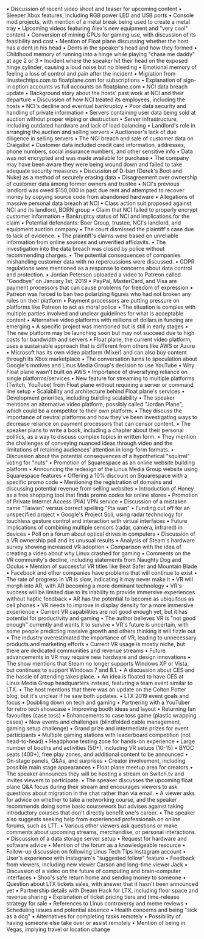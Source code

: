 • Discussion of recent video shoot and teaser for upcoming content
• Sleeper Xbox features, including RGB power LED and USB ports
• Console mod projects, with mention of a metal break being used to create a metal tray
• Upcoming videos featuring Alex's new equipment and "very cool" content
• Conversion of mining GPUs for gaming use, with discussion of its feasibility and cost
• Mention of Float plane discussing whether the host has a dent in his head
• Dents in the speaker's head and how they formed
• Childhood memory of running into a hinge while playing "chase me daddy" at age 2 or 3
• Incident where the speaker hit their head on the exposed hinge cylinder, causing a loud noise but no bleeding
• Emotional memory of feeling a loss of control and pain after the incident
• Migration from linustechtips.com to floatplane.com for subscriptions
• Explanation of sign-in option accounts vs full accounts on floatplane.com
• NCI data breach update
• Background story about the hosts' past work at NCI and their departure
• Discussion of how NCI treated its employees, including the hosts
• NCI's decline and eventual bankruptcy
• Poor data security and handling of private information
• Servers containing user data being sold at auction without proper wiping or destruction
• Server infrastructure, including outdated hardware and lack of load balancing
• Landlord's role in arranging the auction and selling servers
• Auctioneer's lack of due diligence in selling servers
• The NCI breach and sale of customer data on Craigslist
• Customer data included credit card information, addresses, phone numbers, social insurance numbers, and other sensitive info
• Data was not encrypted and was made available for purchase
• The company may have been aware they were being wound down and failed to take adequate security measures
• Discussion of D-ban (Derek's Boot and Nuke) as a method of securely erasing data
• Disagreement over ownership of customer data among former owners and trustee
• NCI's previous landlord was owed $150,000 in past due rent and attempted to recover money by copying source code from abandoned hardware
• Allegations of massive personal data breach at NCI
• Class action suit proposed against NCI and its landlord, BORN group
• Claim that NCI failed to properly encrypt customer information
• Bankruptcy status of NCI and implications for the claim
• Potential defendants: Boer Group, trustee, NCI's landlord, and equipment auction company
• The court dismissed the plaintiff's case due to lack of evidence.
• The plaintiff's claims were based on unreliable information from online sources and unverified affidavits.
• The investigation into the data breach was closed by police without recommending charges.
• The potential consequences of companies mishandling customer data with no repercussions were discussed.
• GDPR regulations were mentioned as a response to concerns about data control and protection.
• Jordan Peterson uploaded a video to Patreon called "Goodbye" on January 1st, 2019
• PayPal, MasterCard, and Visa are payment processors that can cause problems for freedom of expression
• Patreon was forced to ban two polarizing figures who had not broken any rules on their platform
• Payment processors are putting pressure on platforms like Patreon to act as moral police
• The situation is complex with multiple parties involved and unclear guidelines for what is acceptable content
• Alternative video platforms with millions of dollars in funding are emerging
• A specific project was mentioned but is still in early stages
• The new platform may be launching soon but may not succeed due to high costs for bandwidth and servers
• Float plane, the current video platform, uses a sustainable approach that is different from others like AWS or Azure
• Microsoft has its own video platform (Mixer) and can also buy content through its Xbox marketplace
• The conversation turns to speculation about Google's motives and Linus Media Group's decision to use YouTube
• Why Float plane wasn't built on AWS
• Importance of diversifying reliance on single platforms/services
• New feature for streaming to multiple platforms (Twitch, YouTube) from Float plane without requiring a server or command line setup
• Scalability and architecture behind Float plane's services
• Development priorities, including building scalability
• The speaker mentions an alternative video platform, possibly called "Jordan Plane", which could be a competitor to their own platform.
• They discuss the importance of neutral platforms and how they've been investigating ways to decrease reliance on payment processors that can censor content.
• The speaker plans to write a book, including a chapter about their personal politics, as a way to discuss complex topics in written form.
• They mention the challenges of conveying nuanced ideas through video and the limitations of retaining audiences' attention in long-form formats.
• Discussion about the potential consequences of a hypothetical "squirrel" voting for "nuts"
• Promotion of Squarespace as an online website building platform
• Announcing the redesign of the Linus Media Group website using Squarespace features
• Offering a 10% discount on Squarespace with a specific promo code
• Mentioning the registration of domains and discussing potential revenue from selling websites
• Introduction of Honey as a free shopping tool that finds promo codes for online stores
• Promotion of Private Internet Access (PIA) VPN service
• Discussion of a mistaken name "Taiwan" versus correct spelling "Pia wan"
• Funding cut off for an unspecified project
• Google's Project Soli, using radar technology for touchless gesture control and interaction with virtual interfaces
• Future implications of combining multiple sensors (radar, camera, infrared) in devices
• Poll on a forum about optical drives in computers
• Discussion of a VR ownership poll and its unusual results
• Analysis of Steam's hardware survey showing increased VR adoption
• Comparison with the idea of creating a video about why Linux crashed for gaming
• Comments on the VR community's decline, including statements from Naughty Dog and Oculus
• Mention of successful VR titles like Beat Safer and Mountain Blade
• Facebook and other companies have problems that will continue to exist
• The rate of progress in VR is slow, indicating it may never make it
• VR will morph into AR, with AR becoming a more dominant technology
• VR's success will be limited due to its inability to provide immersive experiences without haptic feedback
• AR has the potential to become as ubiquitous as cell phones
• VR needs to improve in display density for a more immersive experience
• Current VR capabilities are not good enough yet, but it has potential for productivity and gaming
• The author believes VR is "not good enough" currently and wants it to survive
• VR's future is uncertain, with some people predicting massive growth and others thinking it will fizzle out
• The industry overestimated the importance of VR, leading to unnecessary products and marketing efforts
• Current VR usage is mostly niche, but there are dedicated communities and revenue streams
• Future advancements in VR may require new hardware and design innovations
• The show mentions that Steam no longer supports Windows XP or Vista, but continues to support Windows 7 and 8.1.
• A discussion about CES and the hassle of attending takes place.
• An idea is floated to have CES at Linus Media Group headquarters instead, featuring a team event similar to LTX.
• The host mentions that there was an update on the Colton Potter blog, but it's unclear if he saw both updates.
• LTX 2019 event goals and focus
• Doubling down on tech and gaming
• Partnering with a YouTuber for retro tech showcase
• Improving booth ideas and layout
• Returning fan favourites (case toss)
• Enhancements to case toss game (plastic wrapping cases)
• New events and challenges (blindfolded cable management, gaming setup challenge)
• Grand prize and intermediate prizes for event participants
• Multiple gaming stations with leaderboard competition (not head-to-head)
• Headphone testing zone for hands-on experience
• Large number of booths and activities (50+), including VR setups (10-15)
• BYOC seats (400+), free play zones, and additional content to be announced
• On-stage panels, Q&As, and surprises
• Creator involvement, including possible main stage appearances
• Float plane meetup area for creators
• The speaker announces they will be hosting a stream on Switch.tv and invites viewers to participate.
• The speaker discusses the upcoming float plane Q&A focus during their stream and encourages viewers to ask questions about migration in the chat rather than via email.
• A viewer asks for advice on whether to take a networking course, and the speaker recommends doing some basic coursework but advises against taking introductory courses that don't directly benefit one's career.
• The speaker also suggests seeking help from experienced professionals on online forums, such as LTT.
• Various other viewers ask questions or make comments about upcoming streams, merchandise, or personal interactions.
• Discussion of a data storage server setup
• Request for hardware and software advice
• Mention of the forum as a knowledgeable resource
• Follow-up discussion on following Linus Tech Tips Instagram account
• User's experience with Instagram's "suggested follow" feature
• Feedback from viewers, including new viewer Carson and long-time viewer Jack
• Discussion of a video on the future of computing and brain-computer interfaces
• Shoo's safe return home and sending money to someone
• Question about LTX tickets sales, with answer that it hasn't been announced yet
• Partnership details with Dream Hack for LTX, including floor space and revenue sharing
• Explanation of ticket pricing tiers and time-release strategy for sale
• References to Linus controversy and meme reviews
• Scheduling issues and potential absence
• Health concerns and being "sick as a dog"
• Alternatives for completing tasks remotely
• Possibility of having someone else take over or assist remotely
• Mention of being in Vegas, implying travel or location change